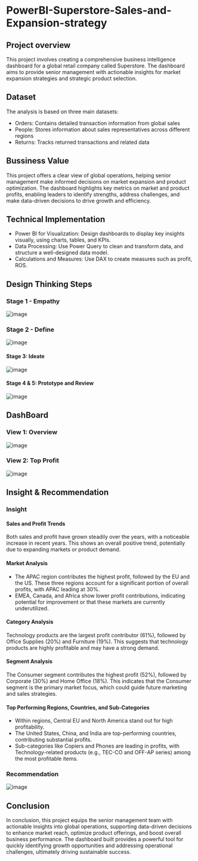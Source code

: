 # PowerBI-Superstore-Sales-and-Expansion-strategy
## Project overview 
This project involves creating a comprehensive business intelligence dashboard for a global retail company called Superstore. The dashboard aims to provide senior management with actionable insights for market expansion strategies and strategic product selection.
## Dataset 
The analysis is based on three main datasets:
- Orders: Contains detailed transaction information from global sales
- People: Stores information about sales representatives across different regions
- Returns: Tracks returned transactions and related data
## Bussiness Value
This project offers a clear view of global operations, helping senior management make informed decisions on market expansion and product optimization. The dashboard highlights key metrics on market and product profits, enabling leaders to identify strengths, address challenges, and make data-driven decisions to drive growth and efficiency.
##  Technical Implementation
- Power BI for Visualization: Design dashboards to display key insights visually, using charts, tables, and KPIs.
- Data Processing: Use Power Query to clean and transform data, and structure a well-designed data model.
- Calculations and Measures: Use DAX to create measures such as profit, ROS.
## Design Thinking Steps 
### Stage 1 - Empathy 
![image](https://github.com/user-attachments/assets/baf21a24-45a8-4f37-b3e5-d88c0b0d4c6a)
### Stage 2 - Define 
![image](https://github.com/user-attachments/assets/af848c32-c9df-4b69-a283-ee0d642c72ca)
#### Stage 3: Ideate 
![image](https://github.com/user-attachments/assets/d800c2be-af83-4976-a1b4-8a8c0769560c)
#### Stage 4 & 5: Prototype and Review
![image](https://github.com/user-attachments/assets/f2f91f6f-c577-44ff-a1fd-925f1e24a0ed)
## DashBoard 
### View 1: Overview 
![image](https://github.com/user-attachments/assets/cd56946f-2796-4165-b9dd-664a4e71cd8b)
### View 2: Top Profit 
![image](https://github.com/user-attachments/assets/3dfef527-9007-49f6-9025-f06c4c7a3474)
## Insight & Recommendation
### Insight 
#### Sales and Profit Trends
Both sales and profit have grown steadily over the years, with a noticeable increase in recent years. This shows an overall positive trend, potentially due to expanding markets or product demand.
#### Market Analysis
- The APAC region contributes the highest profit, followed by the EU and the US. These three regions account for a significant portion of overall profits, with APAC leading at 30%.
- EMEA, Canada, and Africa show lower profit contributions, indicating potential for improvement or that these markets are currently underutilized.
#### Category Analysis
Technology products are the largest profit contributor (61%), followed by Office Supplies (20%) and Furniture (19%). This suggests that technology products are highly profitable and may have a strong demand.
#### Segment Analysis
The Consumer segment contributes the highest profit (52%), followed by Corporate (30%) and Home Office (18%). This indicates that the Consumer segment is the primary market focus, which could guide future marketing and sales strategies.
#### Top Performing Regions, Countries, and Sub-Categories
- Within regions, Central EU and North America stand out for high profitability.
- The United States, China, and India are top-performing countries, contributing substantial profits.
- Sub-categories like Copiers and Phones are leading in profits, with Technology-related products (e.g., TEC-CO and OFF-AP series) among the most profitable items.
### Recommendation 
![image](https://github.com/user-attachments/assets/e09b52dc-5670-4c25-9d96-82a06337fd55)
## Conclusion
In conclusion, this project equips the senior management team with actionable insights into global operations, supporting data-driven decisions to enhance market reach, optimize product offerings, and boost overall business performance. The dashboard built provides a powerful tool for quickly identifying growth opportunities and addressing operational challenges, ultimately driving sustainable success.




